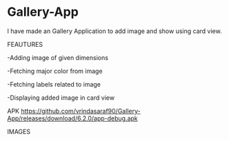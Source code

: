 # Gallery-App

I have made an Gallery Application to add image and show using card view.

FEAUTURES

-Adding image of given dimensions

-Fetching major color from image

-Fetching labels related to image

-Displaying added image in card view


APK
https://github.com/vrindasaraf90/Gallery-App/releases/download/6.2.0/app-debug.apk



IMAGES
